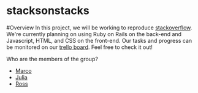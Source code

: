 # stacksonstacks

#Overview
In this project, we will be working to reproduce [stackoverflow](http://stackoverflow.com/). We're currently planning on using Ruby on Rails on the back-end and Javascript, HTML, and CSS on the front-end. Our tasks and progress can be monitored on our [trello board](https://trello.com/b/niwBScqg/the-tin-women). Feel free to check it out!

Who are the members of the group?

* [Marco](https://github.com/mcardacci)
* [Julia](https://github.com/julia-castro)
* [Ross](https://github.com/grapefruitricky)
